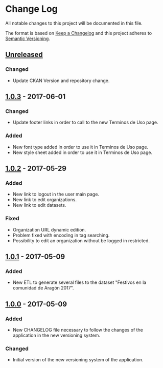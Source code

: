 # Change Log
All notable changes to this project will be documented in this file.

The format is based on [Keep a Changelog](http://keepachangelog.com/)
and this project adheres to [Semantic Versioning](http://semver.org/).

## [Unreleased]
### Changed
- Update CKAN Version and repository change.

## [1.0.3] - 2017-06-01
### Changed
- Update footer links in order to call to the new Terminos de Uso page.
### Added
- New font type added in order to use it in Terminos de Uso page.
- New style sheet added in order to use it in Terminos de Uso page.

## [1.0.2] - 2017-05-29
### Added
- New link to logout in the user main page.
- New link to edit organizations.
- New link to edit datasets.

### Fixed
- Organization URL dynamic edition.
- Problem fixed with encoding in tag searching.
- Possibility to edit an organization without be logged in restricted.

## [1.0.1] - 2017-05-09
### Added
- New ETL to generate several files to the dataset "Festivos en la comunidad de Aragón 2017".

## [1.0.0] - 2017-05-09
### Added
- New CHANGELOG file necessary to follow the changes of the application in the new versioning system.

### Changed
- Initial version of the new versioning system of the application.


[Unreleased]: https://github.com/aragonopendata/Aragon-Open-data-Website/compare/master...develop
[1.0.3]: https://github.com/aragonopendata/Aragon-Open-data-Website/compare/v1.0.2...v1.0.3
[1.0.2]: https://github.com/aragonopendata/Aragon-Open-data-Website/compare/v1.0.1...v1.0.2
[1.0.1]: https://github.com/aragonopendata/Aragon-Open-data-Website/compare/v1.0.0...v1.0.1
[1.0.0]: https://github.com/aragonopendata/Aragon-Open-data-Website/releases/tag/v1.0.0
